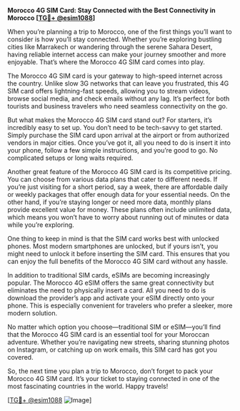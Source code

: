 **Morocco 4G SIM Card: Stay Connected with the Best Connectivity in Morocco [[TG💪+ @esim1088](https://t.me/s/esim1088)]**

When you’re planning a trip to Morocco, one of the first things you’ll want to consider is how you’ll stay connected. Whether you’re exploring bustling cities like Marrakech or wandering through the serene Sahara Desert, having reliable internet access can make your journey smoother and more enjoyable. That’s where the Morocco 4G SIM card comes into play.

The Morocco 4G SIM card is your gateway to high-speed internet across the country. Unlike slow 3G networks that can leave you frustrated, this 4G SIM card offers lightning-fast speeds, allowing you to stream videos, browse social media, and check emails without any lag. It’s perfect for both tourists and business travelers who need seamless connectivity on the go.

But what makes the Morocco 4G SIM card stand out? For starters, it’s incredibly easy to set up. You don’t need to be tech-savvy to get started. Simply purchase the SIM card upon arrival at the airport or from authorized vendors in major cities. Once you’ve got it, all you need to do is insert it into your phone, follow a few simple instructions, and you’re good to go. No complicated setups or long waits required.

Another great feature of the Morocco 4G SIM card is its competitive pricing. You can choose from various data plans that cater to different needs. If you’re just visiting for a short period, say a week, there are affordable daily or weekly packages that offer enough data for your essential needs. On the other hand, if you’re staying longer or need more data, monthly plans provide excellent value for money. These plans often include unlimited data, which means you won’t have to worry about running out of minutes or data while you’re exploring.

One thing to keep in mind is that the SIM card works best with unlocked phones. Most modern smartphones are unlocked, but if yours isn’t, you might need to unlock it before inserting the SIM card. This ensures that you can enjoy the full benefits of the Morocco 4G SIM card without any hassle.

In addition to traditional SIM cards, eSIMs are becoming increasingly popular. The Morocco 4G eSIM offers the same great connectivity but eliminates the need to physically insert a card. All you need to do is download the provider’s app and activate your eSIM directly onto your phone. This is especially convenient for travelers who prefer a sleeker, more modern solution.

No matter which option you choose—traditional SIM or eSIM—you’ll find that the Morocco 4G SIM card is an essential tool for your Moroccan adventure. Whether you’re navigating new streets, sharing stunning photos on Instagram, or catching up on work emails, this SIM card has got you covered.

So, the next time you plan a trip to Morocco, don’t forget to pack your Morocco 4G SIM card. It’s your ticket to staying connected in one of the most fascinating countries in the world. Happy travels!

[[TG💪+ @esim1088](https://t.me/s/esim1088) ![Image](https://i.postimg.cc/Y0z9fWf4/image.png)]
